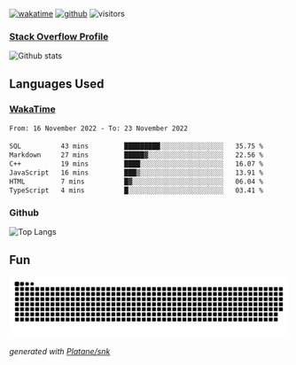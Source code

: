 [![wakatime](https://wakatime.com/badge/user/82c377cd-a54c-404c-b7df-177b313ca539.svg)](https://wakatime.com/@82c377cd-a54c-404c-b7df-177b313ca539)
[![github](https://img.shields.io/github/followers/xinthose?logo=github&style=plastic)](https://github.com/alanhamlett?tab=followers)
![visitors](https://visitor-badge.glitch.me/badge?page_id=xinthose&left_color=green&right_color=red)
### [Stack Overflow Profile](https://stackoverflow.com/users/4056146/xinthose)

![Github stats](https://github-readme-stats.vercel.app/api?username=xinthose&show_icons=true&theme=radical&count_private=true)

## Languages Used

### [WakaTime](https://wakatime.com/)
<!--START_SECTION:waka-->

```text
From: 16 November 2022 - To: 23 November 2022

SQL          43 mins         █████████░░░░░░░░░░░░░░░░   35.75 %
Markdown     27 mins         █████▓░░░░░░░░░░░░░░░░░░░   22.56 %
C++          19 mins         ████░░░░░░░░░░░░░░░░░░░░░   16.07 %
JavaScript   16 mins         ███▒░░░░░░░░░░░░░░░░░░░░░   13.91 %
HTML         7 mins          █▓░░░░░░░░░░░░░░░░░░░░░░░   06.04 %
TypeScript   4 mins          █░░░░░░░░░░░░░░░░░░░░░░░░   03.41 %
```

<!--END_SECTION:waka-->

### Github

![Top Langs](https://github-readme-stats.vercel.app/api/top-langs/?username=xinthose)

## Fun
![github contribution grid snake animation](https://raw.githubusercontent.com/xinthose/xinthose/output/github-contribution-grid-snake.svg)

_generated with [Platane/snk](https://github.com/Platane/snk)_
